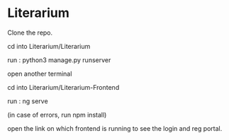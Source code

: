 # Literarium 

Clone the repo. 

cd into Literarium/Literarium

run : python3 manage.py runserver 

open another terminal

cd into Literarium/Literarium-Frontend

run : ng serve 

(in case of errors, run npm install)

open the link on which frontend is running to see the login and reg portal.

